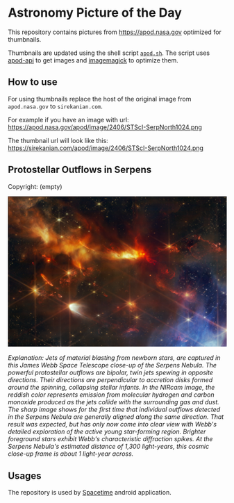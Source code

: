 # Astronomy Picture of the Day

This repository contains pictures from https://apod.nasa.gov optimized for thumbnails.

Thumbnails are updated using the shell script [`apod.sh`](apod.sh). The script
uses [apod-api](https://github.com/nasa/apod-api) to get images and [imagemagick](https://imagemagick.org) to
optimize them.

## How to use

For using thumbnails replace the host of the original image from `apod.nasa.gov` to `sirekanian.com`.

For example if you have an image with url:<br>
https://apod.nasa.gov/apod/image/2406/STScI-SerpNorth1024.png

The thumbnail url will look like this:<br>
https://sirekanian.com/apod/image/2406/STScI-SerpNorth1024.png

## Protostellar Outflows in Serpens

Copyright: (empty)

[![the picture of the day][1]][2]

_Explanation: Jets of material blasting from newborn stars, are captured in this James Webb Space Telescope close-up of the Serpens Nebula. The powerful protostellar outflows are bipolar, twin jets spewing in opposite directions. Their directions are perpendicular to accretion disks formed around the spinning, collapsing stellar infants. In the NIRcam image, the reddish color represents emission from molecular hydrogen and carbon monoxide produced as the jets collide with the surrounding gas and dust. The sharp image shows for the first time that individual outflows detected in the Serpens Nebula are generally aligned along the same direction. That result was expected, but has only now come into clear view with Webb's detailed exploration of the active young star-forming region. Brighter foreground stars exhibit Webb's characteristic diffraction spikes. At the Serpens Nebula's estimated distance of 1,300 light-years, this cosmic close-up frame is about 1 light-year across._

## Usages

The repository is used by [Spacetime][3] android application.

[1]: image/2406/STScI-SerpNorth1024.png

[2]: https://apod.nasa.gov/apod/image/2406/STScI-SerpNorth1024.png

[3]: https://github.com/sirekanian/spacetime
